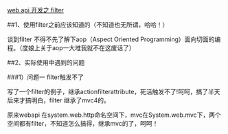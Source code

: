 ﻿[web api 开发之 filter ](http://www.cnblogs.com/wymlvjing/p/3488275.html)

##1、使用filter之前应该知道的（不知道也无所谓，哈哈！）

  谈到filter 不得不先了解下aop（Aspect Oriented Programming）面向切面的编程。（度娘上关于aop一大堆我就不在这废话了）


##2、实际使用中遇到的问题

###1）问题一  filter触发不了

   写了一个filter的例子，继承actionfilterattribute，死活触发不了!呵呵，搞了半天后来才搞明白，filter 继承了mvc4的。

   原来webapi 在system.web.http命名空间下，mvc在System.web.mvc下，两个空间都有filter，不知道怎么搞得，继承mvc的了，呵呵！
